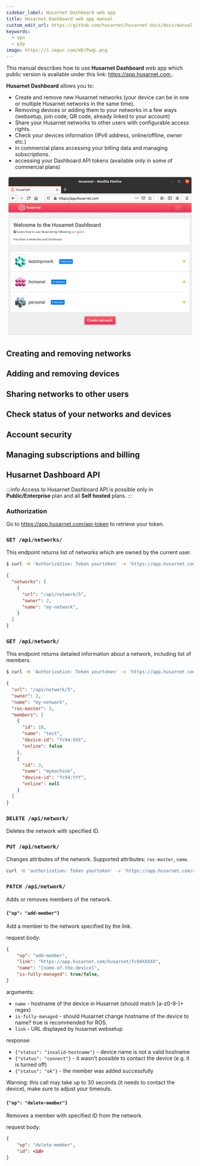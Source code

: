 ```yaml
---
sidebar_label: Husarnet Dashboard web app
title: Husarnet Dashboard web app manual
custom_edit_url: https://github.com/husarnet/husarnet-docs/docs/manual-dashboard
keywords:
  - vpn
  - p2p
image: https://i.imgur.com/mErPwqL.png
---
```


This manual describes how to use **Husarnet Dashboard** web app which public version is available under this link: [https://app.husarnet.com ](https://app.husarnet.com). 

**Husarnet Dashboard** allows you to:
- Create and remove new Husarnet networks (your device can be in one or multiple Husarnet networks in the same time).
- Removing devices or adding them to your networks in a few ways (websetup, join code, QR code, already linked to your account)
- Share your Husarnet networks to other users with configurable access rights.
- Check your devices information (IPv6 address, online/offline, owner etc.)
- in commercial plans accessing your billing data and managing subscriptions.
- accessing your Dashboard API tokens (available only in some of commercial plans)

![Husarnet Dashboard main page](/static/img/manual/dashboard-main.png)

## Creating and removing networks


## Adding and removing devices


## Sharing networks to other users


## Check status of your networks and devices


## Account security


## Managing subscriptions and billing


## Husarnet Dashboard API

:::info
Access to Husarnet Dashboard API is possible only in **Public/Enterprise** plan and all **Self hosted** plans.
:::

### Authorization

Go to https://app.husarnet.com/api-token to retrieve your token.

### `GET /api/networks/`

This endpoint returns list of networks which are owned by the current user.

```bash
$ curl -H 'Authorization: Token yourtoken' -v 'https://app.husarnet.com/api/networks/'
```

```json
{
  "networks": [
    {
      "url": "/api/network/5",
      "owner": 2,
      "name": "my-network",
    }
  ]
}
```

### `GET /api/network/`

This endpoint returns detailed information about a network, including list of members.

```bash
$ curl -H 'Authorization: Token yourtoken' -v 'https://app.husarnet.com/api/network/5'
```

```json
{
  "url": "/api/network/5",
  "owner": 2,
  "name": "my-network",
  "ros-master": 3,
  "members": [
    {
      "id": 18,
      "name": "test",
      "device-id": "fc94:XXX",
      "online": false
    },
    {
      "id": 3,
      "name": "mymachine",
      "device-id": "fc94:YYY",
      "online": null
    }
  ]
}
```

### `DELETE /api/network/`

Deletes the network with specified ID.

### `PUT /api/network/`

Changes attributes of the network. Supported attributes: `ros-master`, `name`.

```bash
curl -H 'authorization: Token yourtoken' -v 'https://app.husarnet.com/api/network/5' --data '{"name": "newname"}' -H 'content-type: application/json' -X PUT
```

### `PATCH /api/network/`

Adds or removes members of the network.

#### `{"op": "add-member"}`

Add a member to the network specified by the link.

request body:

```json
{
    "op": "add-member",
    "link": "https://app.husarnet.com/husarnet/fc94XXXXX",
    "name": "[name-of-the-device]",
    "is-fully-managed": true/false,
}
```

arguments:
- `name` - hostname of the device in Husarnet (should match [a-z0-9-]+ regex)
- `is-fully-managed` - should Husarnet change hostname of the device to name? true is recommended for ROS.
- `link` - URL displayed by husarnet websetup

response:

- `{"status": "invalid-hostname"}` - device name is not a valid hostname
- `{"status": "connect"}` - it wasn't possible to contact the device (e.g. it is turned off)
- `{"status": "ok"}` - the member was added successfully

Warning: this call may take up to 30 seconds (it needs to contact the device), make sure to adjust your timeouts.

#### `{"op": "delete-member"}`

Removes a member with specified ID from the network.

request body:
```json
{
    "op": "delete-member",
    "id": <id>
}
```



